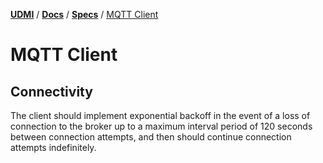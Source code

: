[**UDMI**](../../) / [**Docs**](../) / [**Specs**](./) / [MQTT Client](#)

# MQTT Client

## Connectivity

The client should implement exponential backoff in the event of a loss of connection to the broker
up to a maximum interval period of 120 seconds between connection attempts, and then should continue
connection attempts indefinitely.